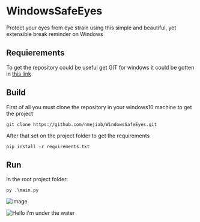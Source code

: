 # WindowsSafeEyes
Protect your eyes from eye strain using this simple and beautiful, yet extensible break reminder on Windows

## Requierements
To get the repository could be useful get GIT for windows it could be gotten in [this link](https://git-scm.com/downloads)


## Build
First of all you must clone the repository in your windows10 machine to get the project
```
git clone https://github.com/nmejiab/WindowsSafeEyes.git
```
After that set on the project folder to get the requirements
```
pip install -r requirements.txt
```
## Run
In the root project folder:
```
py .\main.py
```
![image](https://user-images.githubusercontent.com/49196798/236955607-96dc73af-607c-4c8f-8999-63aedfe05e28.png)

![Hello i'm under the water](https://cloudfront-us-east-1.images.arcpublishing.com/infobae/IQEOPKYLHNEZNM4XWQCUD5UISU.jpg)
